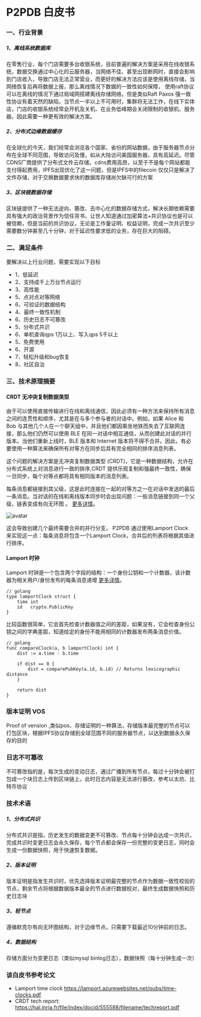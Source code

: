 
#  P2PDB 白皮书                   

### 一、行业背景
##### 1、离线系统数据库
在零售行业，每个门店需要多台收银系统，目前普遍的解决方案是采用在线收银系统，数据交换通过中心化的云服务器，当网络不佳、甚至出现断网时，直接会影响到门店收入，导致门店无法正常营业，而更好的解决方法应该是使用离线存储，当网络恢复后再将数据上报，那么离线情况下数据的一致性如何保障， 使用raft协议可以在离线的情况下通过局域网搭建离线存储网络，但是类似Raft Paxos 强一致性协议有着天然的缺陷，当节点一半以上不可用时，集群将无法工作，在线下实体店，门店的收银系统经常会开机及关机、在业务低峰期会关闭限制的收银机、服务器，因此需要一种更有效的解决方案。

##### 2、分布式边缘数据缓存
在全球化的今天，我们经常会浏览各个国家、省份的网站数据，由于服务器节点分布在全球不同范围，导致访问及慢，如从大陆访问美国服务器，具有高延迟。尽管CDNS厂商提供了分布式文件云存储，cdns费用高昂，以至于不是每个网站都能支付得起费用，IPFS出现优化了这一问题，但是IPFS中的filecoin 仅仅只是解决了文件存储，对于交换数据要求快的数据库存储尚欠缺可行的方案

##### 3、区块链数据存储
区块链提供了一种无法逆向、篡改、去中心化的数据存储方式，解决长期依赖需要具有强大的政治背景作为信任背书，让世人知道通过加密算法+共识协议也是可以被信赖，但是当前的共识协议，无论是工作量证明、权益证明，完成一次共识至少需要数分钟甚至几十分钟，对于延迟性要求低的业务，存在巨大的阻碍。


### 二、满足条件
要解决以上行业问题，需要实现以下目标
* 1、低延迟
* 2、支持成千上万台节点运行
* 3、高性能
* 5、点对点对等网络
* 6、可验证的数据结构
* 4、最终一致性机制
* 6、历史日志不可篡改
* 5、分布式共识
* 6、单机查询qps 1万以上、写入qps 5千以上
* 5、免费使用
* 6、开源
* 7、轻松升级和bug恢复
* 8、社区自治



### 三、技术原理摘要



#### CRDT 无冲突复制数据类型
由于可以使用直接传输进行在线和离线通信，因此必须有一种方法来保持所有消息之间的连贯性和顺序，尤其是在与多个参与者的对话中。例如，如果 Alice 和 Bob 与其他几个人在一个聊天组中，并且他们都因乘坐地铁而失去了互联网连接，那么他们仍然可以使用 BLE 在同一对话中相互通信，从而创建此对话的并行版本。当他们重新上线时，BLE 版本和 Internet 版本将不得不合并。因此，有必要使用一种算法来确保所有对等方在同步后具有完全相同的排序消息列表。

这个问题的解决方案是无冲突复制数据类型 (CRDT)，它是一种数据结构，允许在分布式系统上对消息进行一致的排序,CRDT 提供乐观复制和强最终一致性，确保一旦同步，每个对等点都将具有相同版本的消息列表。

每条消息都链接到其父级，这是此时连接在一起的对等方之一在对话中发送的最后一条消息。当对话的在线和离线版本同步时会出现问题：一些消息链接到同一个父级，链表变成有向无环图 。
[更多详情](./实现最终一致性数据库的协议.md)。

![avatar](https://d33wubrfki0l68.cloudfront.net/8563a307fdd30972608022cae35fdb94055b2f40/4fd9e/docs/protocol/bkfkkbdou_hub6782b1aaace488361b88eb59d953e58_133009_970x0_resize_q100_lanczos_2.webp)


这会导致创建几个最终需要合并的并行分支。 P2PDB 通过使用Lamport Clock 来实现这一点：每条消息将包含一个Lamport Clock，合并后的列表将根据其值进行排序。


#### Lamport 时钟
Lamport 时钟是一个包含两个字段的结构：一个身份公钥和一个计数器，该计数器为相关用户/身份发布的每条消息递增 [更多详情](./兰伯特的逻辑时钟.md)。

```
// golang
type lamportClock struct {
    time int
    id   crypto.PublicKey
}
```

比较函数很简单，它会首先检查计数器值之间的差距，如果没有，它会检查身份公钥之间的字典差距，知道给定的身份不能用相同的计数器发布两条消息价值。


```
// golang
func compareClock(a, b lamportClock) int {
    dist := a.time - b.time

    if dist == 0 {
        dist = comparePubKey(a.id, b.id) // Returns lexicographic distance
    }

    return dist
}
```
### 版本证明 VOS 
Proof of vension ,类似pos、存储证明的一种算法，存储版本最完整的节点可以打包区块，根据IPFS协议存储到全球范围不同的服务器节点，以达到数据永久保存的目的


### 日志不可篡改
不可篡改指的是，每次生成的变动日志，通过广播到所有节点，每过十分钟会被打包成一个块日志上传到区块链上，此时日志内容是无法进行篡改，参考以太坊、比特币协议


### 技术术语

##### 1、分布式共识
分布式共识是指，历史发生的数据变更不可篡改、节点每十分钟会达成一次共识，完成共识时变更日志会永久保存，每个节点都会保存一份完整的变更日志，同时会生成一份数据快照，用于快速恢复数据。

##### 2、版本证明
版本证明是指发生共识时，优先选择版本证明最完整的节点作为数据一致性校验的节点，剩余节点将根据数据版本最全的节点进行数据校对，最终生成数据快照和历史日志块

##### 3、轻节点
遵循默克尔有向无环图结构，对于边缘节点，只需要下载最近10分钟前的日志。

##### 4、数据结构
存储方面分为变更日志（类似mysql binlog日志），数据快照（每十分钟生成一次）

### 该白皮书参考论文
* Lamport time clock https://lamport.azurewebsites.net/pubs/time-clocks.pdf
* CRDT tech report: https://hal.inria.fr/file/index/docid/555588/filename/techreport.pdf